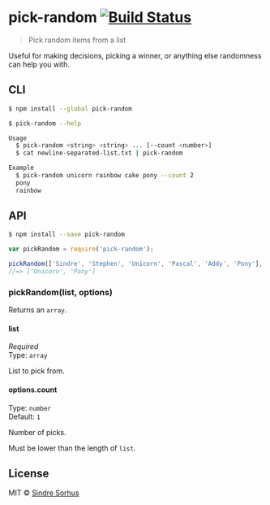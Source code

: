 # pick-random [![Build Status](https://travis-ci.org/sindresorhus/pick-random.svg?branch=master)](https://travis-ci.org/sindresorhus/pick-random)

> Pick random items from a list

Useful for making decisions, picking a winner, or anything else randomness can help you with.


## CLI

```sh
$ npm install --global pick-random
```

```sh
$ pick-random --help

Usage
  $ pick-random <string> <string> ... [--count <number>]
  $ cat newline-separated-list.txt | pick-random

Example
  $ pick-random unicorn rainbow cake pony --count 2
  pony
  rainbow
```


## API

```sh
$ npm install --save pick-random
```

```js
var pickRandom = require('pick-random');

pickRandom(['Sindre', 'Stephen', 'Unicorn', 'Pascal', 'Addy', 'Pony'], {count: 2});
//=> ['Unicorn', 'Pony']
```

### pickRandom(list, options)

Returns an `array`.

#### list

*Required*  
Type: `array`

List to pick from.

#### options.count

Type: `number`  
Default: `1`

Number of picks.

Must be lower than the length of `list`.


## License

MIT © [Sindre Sorhus](http://sindresorhus.com)

